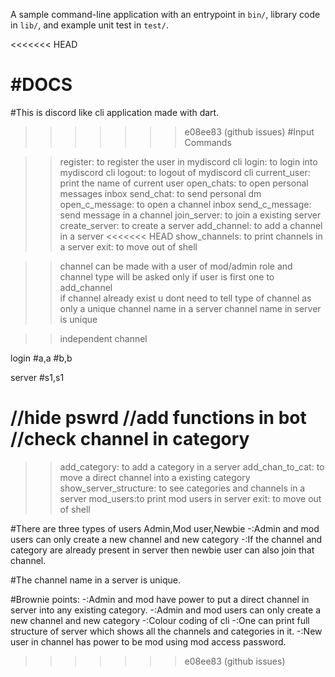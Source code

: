 A sample command-line application with an entrypoint in `bin/`, library code
in `lib/`, and example unit test in `test/`.

<<<<<<< HEAD

#DOCS
=======
#This is discord like cli application made with dart.


>>>>>>> e08ee83 (github issues)
#Input Commands

>>register: to register the user in mydiscord cli
>>login: to login into mydiscord cli
>>logout: to logout of mydiscord cli
>>current_user: print the name of current user
>>open_chats: to open personal messages inbox
>>send_chat: to send personal dm
>>open_c_message: to open a channel inbox
>>send_c_message: send message in a channel
>>join_server: to join a existing server
>>create_server: to create a server
>>add_channel: to add a channel in a server
<<<<<<< HEAD
>>show_channels: to print channels in a server
>>exit: to move out of shell

>>channel can be made with a user of mod/admin role and channel type will be asked only if user is first one to add_channel      
>>if channel already exist u dont need to tell type of channel as only a unique channel name in a server
>>channel name in server is unique

>>independent channel



login
#a,a
#b,b


server
#s1,s1

//hide pswrd
//add functions in bot
//check channel in category
=======
>>add_category: to add a category in a server
>>add_chan_to_cat: to move a direct channel into a existing category
>>show_server_structure: to see categories and channels in a server
>>mod_users:to print mod users in server
>>exit: to move out of shell

#There are three types of users
Admin,Mod user,Newbie
-:Admin and mod users can only create a new channel and new category
-:If the channel and category are already present in server then newbie user can also join that channel.

#The channel name in a server is unique.

#Brownie points:
-:Admin and mod have power to put a direct channel in server into any existing category.
-:Admin and mod users can only create a new channel and new category
-:Colour coding of cli
-:One can print full structure of server which shows all the channels and categories in it.
-:New user in channel has power to be mod using mod access password.



    

>>>>>>> e08ee83 (github issues)
